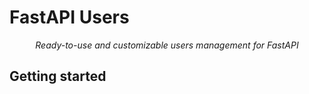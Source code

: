 # FastAPI Users

<p align="center">
    <em>Ready-to-use and customizable users management for FastAPI</em>
</p>

## Getting started
